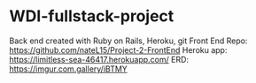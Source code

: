 # WDI-fullstack-project
Back end created with Ruby on Rails, Heroku, git
Front End Repo: https://github.com/nateL15/Project-2-FrontEnd
Heroku app:  https://limitless-sea-46417.herokuapp.com/
ERD: https://imgur.com.gallery/iBTMY
